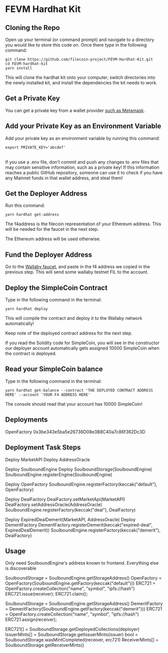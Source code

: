 # FEVM Hardhat Kit

## Cloning the Repo

Open up your terminal (or command prompt) and navigate to a directory you would like to store this code on. Once there type in the following command:


```
git clone https://github.com/filecoin-project/FEVM-Hardhat-Kit.git
cd FEVM-hardhat-kit
yarn install
```


This will clone the hardhat kit onto your computer, switch directories into the newly installed kit, and install the dependencies the kit needs to work.


## Get a Private Key

You can get a private key from a wallet provider [such as Metamask](https://metamask.zendesk.com/hc/en-us/articles/360015289632-How-to-export-an-account-s-private-key).


## Add your Private Key as an Environment Variable

Add your private key as an environment variable by running this command: 
 
 ```
export PRIVATE_KEY='abcdef'
```

 \
If you use a .env file, don't commit and push any changes to .env files that may contain sensitive information, such as a private key! If this information reaches a public GitHub repository, someone can use it to check if you have any Mainnet funds in that wallet address, and steal them!


## Get the Deployer Address

Run this command:
```
yarn hardhat get-address
```

The f4address is the filecoin representation of your Ethereum address. This will be needed for the faucet in the next step.

The Ethereum address will be used otherwise.


## Fund the Deployer Address

Go to the [Wallaby faucet](https://wallaby.network/#faucet), and paste in the f4 address we copied in the previous step. This will send some wallaby testnet FIL to the account.


## Deploy the SimpleCoin Contract

Type in the following command in the terminal: 
 
 ```
yarn hardhat deploy
```

This will compile the contract and deploy it to the Wallaby network automatically!

Keep note of the deployed contract address for the next step.

If you read the Solidity code for SimpleCoin, you will see in the constructor our deployer account automatically gets assigned 10000 SimpleCoin when the contract is deployed.


## Read your SimpleCoin balance

Type in the following command in the terminal: 
 
 ```
yarn hardhat get-balance --contract 'THE DEPLOYED CONTRACT ADDRESS HERE' --account 'YOUR F4 ADDRESS HERE'
```

The console should read that your account has 10000 SimpleCoin!



## Deployments

OpenFactory
0x3be343e5ba5e26736D08e3B8C40a7c86f362Dc3D

## Deployment Task Steps
Deploy MarketAPI
Deploy AddressOracle

Deploy SoulboundEngine
Deploy SoulboundStorage(SoulboundEngine)
SoulboundEngine.registerEngine(SoulboundEngine)

Deploy OpenFactory
SoulboundEngine.registerFactory(keccak("default"), OpenFactory) 

Deploy DealFactory
DealFactory.setMarketApi(MarketAPI)
DealFactory.setAddressOracle(AddressOracle)
SoulboundEngine.registerFactory(keccak("deal"), DealFactory) 

Deploy ExpiredDealDemerit(MarketAPI, AddressOracle)
Deploy DemeritFactory
DemeritFactory.registerDemerit(keccak("expired-deal", ExpiredDealDemerit))
SoulboundEngine.registerFactory(keccak("demerit"), DealFactory) 

## Usage

Only need SoulboundEngine's address known to frontend. Everything else is discoverable

SoulboundStorage = SoulboundEngine.getStorageAddress()
OpenFactory = OpenFactory(SoulboundEngine.getFactory(keccak("default")))
ERC721 = OpenFactory.createCollection("name", "symbol", "ipfs://hash")
ERC721.issue(receiver);
ERC721.claim();

SoulboundStorage = SoulboundEngine.getStorageAddress()
DemeritFactory = DemeritFactory(SoulboundEngine.getFactory(keccak("demerit")))
ERC721 = OpenFactory.createCollection("name", "symbol", "ipfs://hash")
ERC721.assign(receiver);

ERC721[] = SoulboundStorage.getDeployedCollections(deployer)
IssuerMints[] = SoulboundStorage.getIssuerMints(issuer)
bool = SoulboundStorage.wasMintCompleted(receiver, erc721)
ReceiverMints[] = SoulboundStorage.getReceiverMints()

